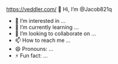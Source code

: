 https://veddler.com/ 👋 Hi, I’m @Jacob821q
- 👀 I’m interested in ...
- 🌱 I’m currently learning ...
- 💞️ I’m looking to collaborate on ...
- 📫 How to reach me ...
- 😄 Pronouns: ...
- ⚡ Fun fact: ...

<!---
Jacob821q/Jacob821q is a ✨ special ✨ repository because its `README.md` (this file) appears on your GitHub profile.
You can click the Preview link to take a look at your changes.
--->
